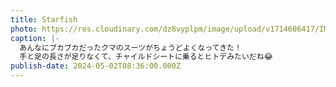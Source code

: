 ```yaml
---
title: Starfish
photo: https://res.cloudinary.com/dz8vyplpm/image/upload/v1714606417/IMG_8764_atvkdy.jpg
caption: |-
  あんなにブカブカだったクマのスーツがちょうどよくなってきた！
  手と足の長さが足りなくて、チャイルドシートに乗るとヒトデみたいだね😂
publish-date: 2024-05-02T08:36:00.000Z
---
```

